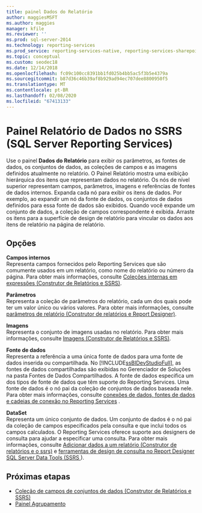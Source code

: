 ```yaml
---
title: painel Dados do Relatório
author: maggiesMSFT
ms.author: maggies
manager: kfile
ms.reviewer: ''
ms.prod: sql-server-2014
ms.technology: reporting-services
ms.prod_service: reporting-services-native, reporting-services-sharepoint
ms.topic: conceptual
ms.custom: seodec18
ms.date: 12/14/2018
ms.openlocfilehash: fc09c100cc8391bb1fd025b4bb5ac5f3b5e4379a
ms.sourcegitcommit: b87d36c46b39af8b929ad94ec707dee8800950f5
ms.translationtype: MT
ms.contentlocale: pt-BR
ms.lasthandoff: 02/08/2020
ms.locfileid: "67413133"
---
```

# <a name="report-data-pane-in-sql-server-reporting-services-ssrs"></a>Painel Relatório de Dados no SSRS (SQL Server Reporting Services)

  Use o painel **Dados do Relatório** para exibir os parâmetros, as fontes de dados, os conjuntos de dados, as coleções de campos e as imagens definidos atualmente no relatório. O Painel Relatório mostra uma exibição hierárquica dos itens que representam dados no relatório. Os nós de nível superior representam campos, parâmetros, imagens e referências de fontes de dados internos. Expanda cada nó para exibir os itens de dados. Por exemplo, ao expandir um nó da fonte de dados, os conjuntos de dados definidos para essa fonte de dados são exibidos. Quando você expande um conjunto de dados, a coleção de campos correspondente é exibida. Arraste os itens para a superfície de design de relatório para vincular os dados aos itens de relatório na página de relatório.  
  
## <a name="options"></a>Opções

 **Campos internos**  
 Representa campos fornecidos pelo Reporting Services que são comumente usados em um relatório, como nome do relatório ou número da página. Para obter mais informações, consulte [Coleções internas em expressões &#40;Construtor de Relatórios e SSRS&#41;](../report-design/built-in-collections-in-expressions-report-builder.md).  
  
 **Parâmetros**  
 Representa a coleção de parâmetros do relatório, cada um dos quais pode ter um valor único ou vários valores. Para obter mais informações, consulte [parâmetros de relatório &#40;Construtor de relatórios e Report Designer&#41;](../report-design/report-parameters-report-builder-and-report-designer.md).  
  
 **Imagens**  
 Representa o conjunto de imagens usadas no relatório. Para obter mais informações, consulte [Imagens &#40;Construtor de Relatórios e SSRS&#41;](../report-design/images-report-builder-and-ssrs.md).  
  
 **Fonte de dados**  
 Representa a referência a uma única fonte de dados para uma fonte de dados inserida ou compartilhada. No [!INCLUDE[ssBIDevStudioFull](../../includes/ssbidevstudiofull-md.md)], as fontes de dados compartilhadas são exibidas no Gerenciador de Soluções na pasta Fontes de Dados Compartilhados. A fonte de dados especifica um dos tipos de fonte de dados que têm suporte do Reporting Services. Uma fonte de dados é o nó pai da coleção de conjuntos de dados baseada nele. Para obter mais informações, consulte [conexões de dados, fontes de dados e cadeias de conexão no Reporting Services](../data-connections-data-sources-and-connection-strings-in-reporting-services.md) .  
  
 **DataSet**  
 Representa um único conjunto de dados. Um conjunto de dados é o nó pai da coleção de campos especificados pela consulta e que inclui todos os campos calculados. O Reporting Services oferece suporte aos designers de consulta para ajudar a especificar uma consulta. Para obter mais informações, consulte [Adicionar dados a um relatório &#40;Construtor de relatórios e o ssrs&#41;](report-datasets-ssrs.md) e [ferramentas de design de consulta no Report Designer SQL Server Data Tools &#40;SSRS ](query-design-tools-ssrs.md)&#41;.  
  
## <a name="next-steps"></a>Próximas etapas

 - [Coleção de campos de conjuntos de dados &#40;Construtor de Relatórios e SSRS&#41;](dataset-fields-collection-report-builder-and-ssrs.md)
 - [Painel Agrupamento](../tools/grouping-pane.md)